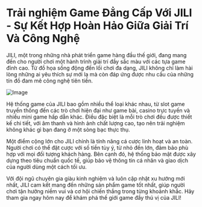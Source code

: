 # Trải nghiệm Game Đẳng Cấp Với JILI - Sự Kết Hợp Hoàn Hảo Giữa Giải Trí Và Công Nghệ

JILI, một trong những nhà phát triển game hàng đầu thế giới, đang mang đến cho người chơi một hành trình giải trí đầy sắc màu với các tựa game đỉnh cao. Từ đồ họa sống động đến lối chơi đa dạng, JILI không chỉ làm hài lòng những ai yêu thích sự mới lạ mà còn đáp ứng được nhu cầu của những tín đồ đam mê công nghệ tiên tiến.

![Image](https://github.com/user-attachments/assets/bd51ea9f-0666-407b-a7a7-98ead6de688c)

Hệ thống game của JILI bao gồm nhiều thể loại khác nhau, từ slot game truyền thống đến các trò chơi hiện đại như game bài, casino trực tuyến và nhiều mini game hấp dẫn khác. Điều đặc biệt là mỗi trò chơi đều được thiết kế chi tiết, với âm thanh và hình ảnh chất lượng cao, tạo nên trải nghiệm không khác gì bạn đang ở một sòng bạc thực thụ.

Một điểm cộng lớn cho JILI chính là tính năng cá cược linh hoạt và an toàn. Người chơi có thể đặt cược với số tiền tùy ý, từ nhỏ đến lớn, đảm bảo phù hợp với mọi đối tượng khách hàng. Bên cạnh đó, hệ thống bảo mật được xây dựng theo tiêu chuẩn quốc tế, giúp bảo vệ thông tin cá nhân và giao dịch của người dùng một cách tối ưu.

Với đội ngũ chuyên gia giàu kinh nghiệm và luôn cập nhật xu hướng mới nhất, JILI cam kết mang đến những sản phẩm game tốt nhất, giúp người chơi tận hưởng niềm vui và cơ hội chiến thắng trong từng khoảnh khắc. Hãy tham gia ngay hôm nay để khám phá thế giới game đầy thú vị của JILI!